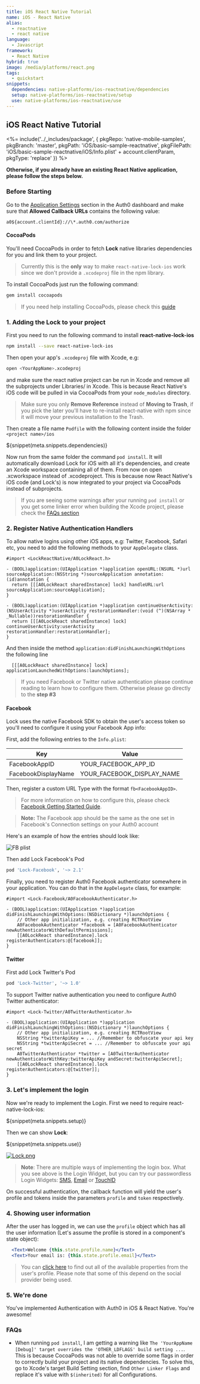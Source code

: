 ```yaml
---
title: iOS React Native Tutorial
name: iOS - React Native
alias:
  - reactnative
  - react native
language:
  - Javascript
framework:
  - React Native
hybrid: true
image: /media/platforms/react.png
tags:
  - quickstart
snippets:
  dependencies: native-platforms/ios-reactnative/dependencies
  setup: native-platforms/ios-reactnative/setup
  use: native-platforms/ios-reactnative/use
---
```


## iOS React Native Tutorial

<%= include('../_includes/package', {
  pkgRepo: 'native-mobile-samples',
  pkgBranch: 'master',
  pkgPath: 'iOS/basic-sample-reactnative',
  pkgFilePath: 'iOS/basic-sample-reactnative/iOS/Info.plist' + account.clientParam,
  pkgType: 'replace'
}) %>

**Otherwise, if you already have an existing React Native application, please follow the steps below.**

### Before Starting

<div class="setup-callback">
<p>Go to the <a href="${uiAppSettingsURL}">Application Settings</a> section in the Auth0 dashboard and make sure that <b>Allowed Callback URLs</b> contains the following value:</p>

<pre><code>a0${account.clientId}://\*.auth0.com/authorize</pre></code>
</div>

#### CocoaPods

You'll need CocoaPods in order to fetch **Lock** native libraries dependencies for you and link them to your project. 

> Currently this is the **only** way to make `react-native-lock-ios` work since we don't provide a `.xcodeproj` file in the npm library.

To install CocoaPods just run the following command:

```bash
gem install cocoapods
```

> If you need help installing CocoaPods, please check this [guide](http://guides.cocoapods.org/using/getting-started.html)

### 1. Adding the Lock to your project

First you need to run the following command to install **react-native-lock-ios**

```bash
npm install --save react-native-lock-ios
```

Then open your app's `.xcodeproj` file with Xcode, e.g:

```bash
open <YourAppName>.xcodeproj
```

and make sure the react native project can be run in Xcode and remove all the subprojects under Libraries/ in Xcode. This is because React Native's iOS code will be pulled in via CocoaPods from your `node_modules` directory.

> Make sure you only **Remove Reference** instead of **Moving to Trash**, if you pick the later you'll have to re-install react-native with npm since it will move your previous installation to the Trash.

Then create a file name `Podfile` with the following content inside the folder `<project name>/ios`

${snippet(meta.snippets.dependencies)}

Now run from the same folder the command `pod install`. It will automatically download Lock for iOS with all it's dependencies, and create an Xcode workspace containing all of them. 
From now on open *<YourAppName>*.xcworkspace instead of *<YourAppName>*.xcodeproject. This is because now React Native's iOS code (and Lock's) is now integrated to your project via CocoaPods instead of subprojects.

> If you are seeing some warnings after your running `pod install` or you get some linker error when building the Xcode project, please check the [FAQs section](#FAQs)

### 2. Register Native Authentication Handlers

To allow native logins using other iOS apps, e.g: Twitter, Facebook, Safari etc, you need to add the following methods to your `AppDelegate` class.

```objc
#import <LockReactNative/A0LockReact.h>

- (BOOL)application:(UIApplication *)application openURL:(NSURL *)url sourceApplication:(NSString *)sourceApplication annotation:(id)annotation {
  return [[[A0LockReact sharedInstance] lock] handleURL:url sourceApplication:sourceApplication];
}

- (BOOL)application:(UIApplication *)application continueUserActivity:(NSUserActivity *)userActivity restorationHandler:(void (^)(NSArray * _Nullable))restorationHandler {
  return [[[A0LockReact sharedInstance] lock] continueUserActivity:userActivity restorationHandler:restorationHandler];
}
```

And then inside the method `application:didFinishLaunchingWithOptions` the following line

```objc
  [[[A0LockReact sharedInstance] lock] applicationLaunchedWithOptions:launchOptions];
```

> If you need Facebook or Twitter native authentication please continue reading to learn how to configure them. Otherwise please go directly to the __step #3__

#### Facebook

Lock uses the native Facebook SDK to obtain the user's access token so you'll need to configure it using your Facebook App info:

First, add the following entries to the `Info.plist`:

<table class="table">
  <thead>
    <tr>
      <th>Key</th>
      <th>Value</th>
    </tr>
  </thead>
  <tr>
    <td>FacebookAppID</td>
    <td>YOUR_FACEBOOK_APP_ID</td>
  </tr>
  <tr>
    <td>FacebookDisplayName</td>
    <td>YOUR_FACEBOOK_DISPLAY_NAME</td>
  </tr>
</table>

Then, register a custom URL Type with the format `fb<FacebookAppID>`.

> For more information on how to configure this, please check [Facebook Getting Started Guide](https://developers.facebook.com/docs/ios/getting-started).

> **Note:** The Facebook app should be the same as the one set in Facebook's Connection settings on your Auth0 account

Here's an example of how the entries should look like:

![FB plist](https://cloudup.com/cYOWHbPp8K4+)

Then add Lock Facebook's Pod

```ruby
pod 'Lock-Facebook', '~> 2.1'
```

Finally, you need to register Auth0 Facebook authenticator somewhere in your application. You can do that in the `AppDelegate` class, for example:

```objc
#import <Lock-Facebook/A0FacebookAuthenticator.h>

- (BOOL)application:(UIApplication *)application didFinishLaunchingWithOptions:(NSDictionary *)launchOptions {
    // Other app initialization, e.g. creating RCTRootView
    A0FacebookAuthenticator *facebook = [A0FacebookAuthenticator newAuthenticatorWithDefaultPermissions];
    [[A0LockReact sharedInstance].lock registerAuthenticators:@[facebook]];
}
```

#### Twitter

First add Lock Twitter's Pod

```ruby
pod 'Lock-Twitter', '~> 1.0'
```

To support Twitter native authentication you need to configure Auth0 Twitter authenticator:

```objc
#import <Lock-Twitter/A0TwitterAuthenticator.h>

- (BOOL)application:(UIApplication *)application didFinishLaunchingWithOptions:(NSDictionary *)launchOptions {
    // Other app initialization, e.g. creating RCTRootView
    NSString *twitterApiKey = ... //Remember to obfuscate your api key
    NSString *twitterApiSecret = ... //Remember to obfuscate your api secret
    A0TwitterAuthenticator *twitter = [A0TwitterAuthenticator newAuthenticatorWithKey:twitterApiKey andSecret:twitterApiSecret];
    [[A0LockReact sharedInstance].lock registerAuthenticators:@[twitter]];
}
```

### 3. Let's implement the login

Now we're ready to implement the Login. First we need to require react-native-lock-ios:

${snippet(meta.snippets.setup)}

Then we can show **Lock**:

${snippet(meta.snippets.use)}

[![Lock.png](/media/articles/native-platforms/ios-reactnative/Lock-Widget-Screenshot.png)](https://auth0.com)

> **Note**: There are multiple ways of implementing the login box. What you see above is the Login Widget, but you can try our passwordless Login Widgets: [SMS](https://github.com/auth0/react-native-lock-ios#sms-passwordless), [Email](https://github.com/auth0/react-native-lock-ios#email-passwordless) or [TouchID](https://github.com/auth0/react-native-lock-ios#touchid)

On successful authentication, the callback function will yield the user's profile and tokens inside the parameters `profile` and `token` respectively.

### 4. Showing user information

After the user has logged in, we can use the `profile` object which has all the user information (Let's assume the profile is stored in a component's state object):

```jsx
  <Text>Welcome {this.state.profile.name}</Text>
  <Text>Your email is: {this.state.profile.email}</Text>
```

> You can [click here](/user-profile) to find out all of the available properties from the user's profile. Please note that some of this depend on the social provider being used.

### 5. We're done

You've implemented Authentication with Auth0 in iOS & React Native. You're awesome!

### FAQs

* When running `pod install`, I am getting a warning like `The 'YourAppName [Debug]' target overrides the 'OTHER_LDFLAGS' build setting ...`.
    This is because CocoaPods was not able to override some flags in order to correctly build your project and its native dependencies. To solve this, go to Xcode's target Build Setting section, find `Other Linker Flags` and replace it's value with `$(inherited)` for all Configurations.
